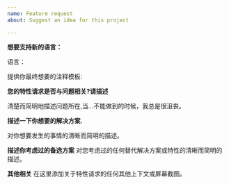 ```yaml
---
name: Feature request
about: Suggest an idea for this project

---
```


**想要支持新的语言：**

语言：

提供你最终想要的注释模板:


**您的特性请求是否与问题相关?请描述**

清楚而简明地描述问题所在,当...不能做到的时候，我总是很沮丧。

**描述一下你想要的解决方案.**

对你想要发生的事情的清晰而简明的描述。

**描述你考虑过的备选方案**
对您考虑过的任何替代解决方案或特性的清晰而简明的描述。

**其他相关**
在这里添加关于特性请求的任何其他上下文或屏幕截图。
